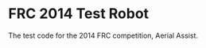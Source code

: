 FRC 2014 Test Robot
===================

The test code for the 2014 FRC competition, Aerial Assist.

